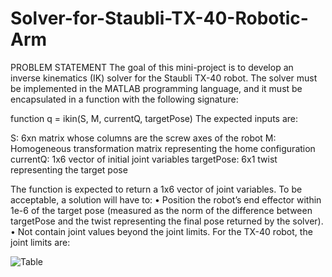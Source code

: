 # Solver-for-Staubli-TX-40-Robotic-Arm

PROBLEM STATEMENT
The goal of this mini-project is to develop an inverse kinematics (IK) solver for the Staubli TX-40 robot. The solver 
must be implemented in the MATLAB programming language, and it must be encapsulated in a function with the 
following signature:  

function q = ikin(S, M, currentQ, targetPose)
The expected inputs are:  

S: 6xn matrix whose columns are the screw axes of the robot
M: Homogeneous transformation matrix representing the home configuration
currentQ: 1x6 vector of initial joint variables
targetPose: 6x1 twist representing the target pose  

The function is expected to return a 1x6 vector of joint variables. To be acceptable, a solution will have to:
• Position the robot’s end effector within 1e-6 of the target pose (measured as the norm of the difference
between targetPose and the twist representing the final pose returned by the solver).
• Not contain joint values beyond the joint limits. For the TX-40 robot, the joint limits are:  

![Table](https://github.com/DhirajRouniyar/Assets/blob/main/Images/Table_dynamics.png)

